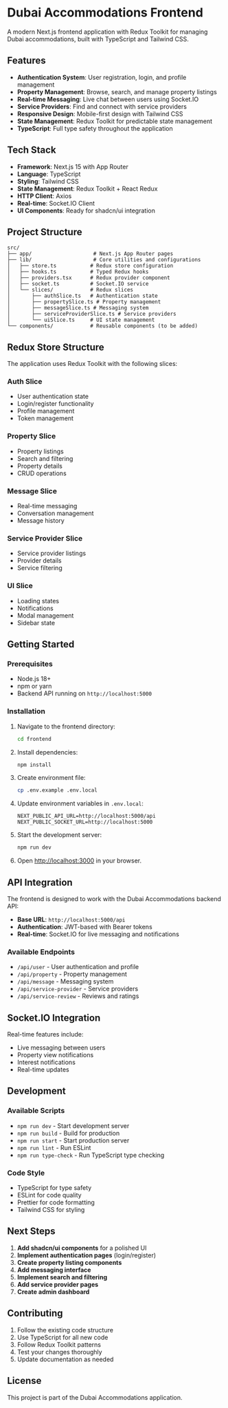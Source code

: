 # Dubai Accommodations Frontend

A modern Next.js frontend application with Redux Toolkit for managing Dubai accommodations, built with TypeScript and Tailwind CSS.

## Features

- **Authentication System**: User registration, login, and profile management
- **Property Management**: Browse, search, and manage property listings
- **Real-time Messaging**: Live chat between users using Socket.IO
- **Service Providers**: Find and connect with service providers
- **Responsive Design**: Mobile-first design with Tailwind CSS
- **State Management**: Redux Toolkit for predictable state management
- **TypeScript**: Full type safety throughout the application

## Tech Stack

- **Framework**: Next.js 15 with App Router
- **Language**: TypeScript
- **Styling**: Tailwind CSS
- **State Management**: Redux Toolkit + React Redux
- **HTTP Client**: Axios
- **Real-time**: Socket.IO Client
- **UI Components**: Ready for shadcn/ui integration

## Project Structure

```
src/
├── app/                    # Next.js App Router pages
├── lib/                    # Core utilities and configurations
│   ├── store.ts           # Redux store configuration
│   ├── hooks.ts           # Typed Redux hooks
│   ├── providers.tsx      # Redux provider component
│   ├── socket.ts          # Socket.IO service
│   └── slices/            # Redux slices
│       ├── authSlice.ts   # Authentication state
│       ├── propertySlice.ts # Property management
│       ├── messageSlice.ts # Messaging system
│       ├── serviceProviderSlice.ts # Service providers
│       └── uiSlice.ts     # UI state management
└── components/            # Reusable components (to be added)
```

## Redux Store Structure

The application uses Redux Toolkit with the following slices:

### Auth Slice
- User authentication state
- Login/register functionality
- Profile management
- Token management

### Property Slice
- Property listings
- Search and filtering
- Property details
- CRUD operations

### Message Slice
- Real-time messaging
- Conversation management
- Message history

### Service Provider Slice
- Service provider listings
- Provider details
- Service filtering

### UI Slice
- Loading states
- Notifications
- Modal management
- Sidebar state

## Getting Started

### Prerequisites

- Node.js 18+ 
- npm or yarn
- Backend API running on `http://localhost:5000`

### Installation

1. Navigate to the frontend directory:
   ```bash
   cd frontend
   ```

2. Install dependencies:
   ```bash
   npm install
   ```

3. Create environment file:
   ```bash
   cp .env.example .env.local
   ```

4. Update environment variables in `.env.local`:
   ```env
   NEXT_PUBLIC_API_URL=http://localhost:5000/api
   NEXT_PUBLIC_SOCKET_URL=http://localhost:5000
   ```

5. Start the development server:
   ```bash
   npm run dev
   ```

6. Open [http://localhost:3000](http://localhost:3000) in your browser.

## API Integration

The frontend is designed to work with the Dubai Accommodations backend API:

- **Base URL**: `http://localhost:5000/api`
- **Authentication**: JWT-based with Bearer tokens
- **Real-time**: Socket.IO for live messaging and notifications

### Available Endpoints

- `/api/user` - User authentication and profile
- `/api/property` - Property management
- `/api/message` - Messaging system
- `/api/service-provider` - Service providers
- `/api/service-review` - Reviews and ratings

## Socket.IO Integration

Real-time features include:
- Live messaging between users
- Property view notifications
- Interest notifications
- Real-time updates

## Development

### Available Scripts

- `npm run dev` - Start development server
- `npm run build` - Build for production
- `npm run start` - Start production server
- `npm run lint` - Run ESLint
- `npm run type-check` - Run TypeScript type checking

### Code Style

- TypeScript for type safety
- ESLint for code quality
- Prettier for code formatting
- Tailwind CSS for styling

## Next Steps

1. **Add shadcn/ui components** for a polished UI
2. **Implement authentication pages** (login/register)
3. **Create property listing components**
4. **Add messaging interface**
5. **Implement search and filtering**
6. **Add service provider pages**
7. **Create admin dashboard**

## Contributing

1. Follow the existing code structure
2. Use TypeScript for all new code
3. Follow Redux Toolkit patterns
4. Test your changes thoroughly
5. Update documentation as needed

## License

This project is part of the Dubai Accommodations application.
